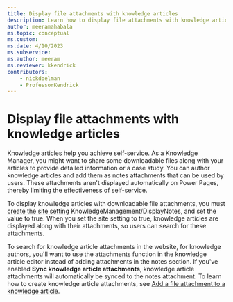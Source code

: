 ```yaml
---
title: Display file attachments with knowledge articles
description: Learn how to display file attachments with knowledge articles on Power Pages.
author: meeramahabala
ms.topic: conceptual
ms.custom: 
ms.date: 4/10/2023
ms.subservice: 
ms.author: meeram
ms.reviewer: kkendrick
contributors:
    - nickdoelman
    - ProfessorKendrick
---
```


# Display file attachments with knowledge articles

Knowledge articles help you achieve self-service. As a Knowledge Manager, you might want to share some downloadable files along with your articles to provide detailed information or a case study. You can author knowledge articles and add them as notes attachments that can be used by users. These attachments aren't displayed automatically on Power Pages, thereby limiting the effectiveness of self-service.

To display knowledge articles with downloadable file attachments, you must [create the site setting](/power-apps/maker/portals/configure/configure-site-settings) KnowledgeManagement/DisplayNotes, and set the value to true. When you set the site setting to true, knowledge articles are displayed along with their attachments, so users can search for these attachments.

To search for knowledge article attachments in the website, for knowledge authors, you'll want to use the attachments function in the knowledge article editor instead of adding attachments in the notes section. If you've enabled **Sync knowledge article attachments**, knowledge article attachments will automatically be synced to the notes attachment. To learn how to create knowledge article attachments, see [Add a file attachment to a knowledge article](/dynamics365/customer-service/customer-service-hub-user-guide-knowledge-article#add-a-file-attachment-to-a-knowledge-article).
